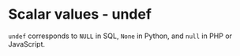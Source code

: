 # Scalar values - undef

`undef` corresponds to `NULL` in SQL, `None` in Python, and `null` in PHP or JavaScript.


